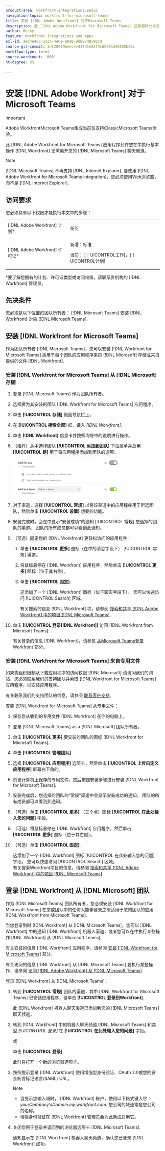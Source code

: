 ```yaml
---
product-area: workfront-integrations;setup
navigation-topic: workfront-for-microsoft-teams
title: 安装 [!DNL Adobe Workfront] 对于Microsoft Teams
description: 此 [!DNL Adobe Workfront for Microsoft Teams] 应用程序允许您在中执行基本操作 [!DNL Workfront] 无需离开您的 [!DNL Microsoft Teams] 聊天频道。
author: Becky
feature: Workfront Integrations and Apps
exl-id: a8d4e48c-1ccc-4e6e-a0a0-9b68748590c0
source-git-commit: 3af289f9aeecee417d1e82f9c66551360185b85c
workflow-type: tm+mt
source-wordcount: '808'
ht-degree: 0%

---
```


# 安装 [!DNL Adobe Workfront] 对于Microsoft Teams

<!-- Audited: 1/2024 -->

>[!IMPORTANT]
>
>Adobe WorkfrontMicrosoft Teams集成当前仅支持ClassicMicrosoft Teams体验。


此 [!DNL Adobe Workfront for Microsoft Teams] 应用程序允许您在中执行基本操作 [!DNL Workfront] 无需离开您的 [!DNL Microsoft Teams] 聊天频道。

>[!NOTE]
>
>[!DNL Microsoft Teams] 不再支持 [!DNL Internet Explorer]. 要使用 [!DNL Adobe Workfront for Microsoft Teams integration]，您必须使用Web浏览器，而不是 [!DNL Internet Explorer].


## 访问要求

您必须具有以下权限才能执行本文中的步骤：

<table style="table-layout:auto"> 
 <col> 
 <col> 
 <tbody> 
  <tr> 
   <td role="rowheader">[!DNL Adobe Workfront] 计划*</td> 
   <td> <p>任何</p> </td> 
  </tr> 
  <tr> 
   <td role="rowheader">[!DNL Adobe Workfront] 许可证*</td> 
   <td><p>新增：标准</p>
    <p>当前： [！UICONTROL工作]，[！UICONTROL计划]</p> </td> 
  </tr> 
 </tbody> 
</table>

&#42;要了解您拥有的计划、许可证类型或访问权限，请联系贵机构的 [!DNL Workfront] 管理员。

## 先决条件

您必须是以下位置的团队所有者： [!DNL Microsoft Teams] 安装 [!DNL Workfront] 对象 [!DNL Microsoft Teams].

## 安装 [!DNL Workfront for Microsoft Teams]

作为团队所有者 [!DNL Microsoft Teams]，您可以安装 [!DNL Workfront for Microsoft Teams] 适用于每个团队的应用程序来自 [!DNL Microsoft] 存储或来自提供的文件 [!DNL Workfront].

### 安装 [!DNL Workfront for Microsoft Teams] 从 [!DNL Microsoft] 存储

1. 登录 [!DNL Microsoft Teams] 作为团队所有者。
1. 选择要为其安装的团队 [!DNL Workfront for Microsoft Teams] 应用程序。
1. 单击 **[!UICONTROL 存储]** 侧面导航栏上。

1. 在 **[!UICONTROL 搜索全部]** 框，键入 *[!DNL Workfront]*.

1. 单击 **[!DNL Workfront]** 信息卡并按照向导中的说明进行操作。
1. （推荐）从中选择团队 **[!UICONTROL 添加到团队]** 下拉菜单并启用 **[!UICONTROL 是]** 用于将应用程序添加到团队的选项。

   ![ms_teams_add_to_a_team_option.png](assets/ms-teams-add-to-a-team-option-350x122.png)

1. 对于渠道，选择 **[!UICONTROL 常规]** 以将该渠道中的应用程序用于所选团队，然后单击 **[!UICONTROL 设置]** 想要的功能。

1. 安装完成时，会在中显示“安装成功”的通知 [!UICONTROL 常规] 您选择的团队的渠道。 团队的所有成员都可以看到此通知。
1. （可选）固定您的 [!DNL Workfront] 更轻松访问的应用程序：

   1. 单击 **[!UICONTROL 更多]** 图标（在中的消息字段下） [!UICONTROL 常规] 渠道。

   1. 将鼠标悬停在 [!DNL Workfront] 应用程序，然后单击 **[!UICONTROL 更多]** 图标（位于其右侧）。

   1. 单击 **[!UICONTROL 固定]**.

      这添加了一个 [!DNL Workfront] 图标（位于聊天字段下）。 您可以快速访问 [!UICONTROL Search] 区域。

      有关搜索的信息 [!DNL Workfront] 项，请参阅 [搜索和共享 [!DNL Adobe Workfront] 中的项目 [!DNL Microsoft Teams]](../../workfront-integrations-and-apps/using-workfront-with-microsoft-teams/search-for-and-share-wf-items-in-ms-teams.md).

1. 单击 **[!UICONTROL 登录[!DNL Workfront]]** 访问 [!DNL Workfront from Microsoft Teams].

   有关登录的信息 [!DNL Workfront]，请参见 [从Microsoft Teams登录Workfront](#log-in-to-workfront-from-microsoft-teams) 部分。

### 安装 [!DNL Workfront for Microsoft Teams] 来自专用文件

如果贵组织限制从下载应用程序的访问权限 [!DNL Microsoft] 请访问我们的网站，您必须联系我们的支持团队并索取 [!DNL Workfront for Microsoft Teams] 应用程序，以安装应用程序。

有关联系我们的支持团队的信息，请参阅 [联系客户支持](../../workfront-basics/tips-tricks-and-troubleshooting/contact-customer-support.md).

安装 [!DNL Workfront for Microsoft Teams] 从专用文件：

1. 保存您从收到的专用文件 [!DNL Workfront] 在你的电脑上。
1. 登录 [!DNL Microsoft Teams] as a [!DNL Microsoft] 团队所有者。
1. 单击 **[!UICONTROL 更多]** 要安装的团队的图标 [!DNL Workfront for Microsoft Teams].

1. 单击 **[!UICONTROL 管理团队]**.
1. 选择 **[!UICONTROL 应用程序]** 选项卡，然后单击 **[!UICONTROL 上传自定义应用程序]** 屏幕右下角的。

1. 浏览计算机上保存的专用文件，然后按照安装步骤进行安装 [!DNL Workfront for Microsoft Teams].
1. 安装完成后，您选择的团队的“常规”渠道中会显示安装成功的通知。 团队的所有成员都可以看到此通知。
1. （可选）单击 **[!UICONTROL 更多]** （三个点）图标 **[!UICONTROL 在此处输入您的问题]** 字段。

1. （可选）将鼠标悬停在 [!DNL Workfront] 应用程序，然后单击 **[!UICONTROL 更多]** 图标（位于其右侧）。

1. （可选）单击 **[!UICONTROL 固定]**.

   这添加了一个 [!DNL Workfront] 图标 [!UICONTROL 在此处输入您的问题] 字段。 您可以快速访问 [!UICONTROL Search] 区域。\
   有关搜索Workfront项目的信息，请参阅 [搜索和共享 [!DNL Adobe Workfront] 中的项目 [!DNL Microsoft Teams]](../../workfront-integrations-and-apps/using-workfront-with-microsoft-teams/search-for-and-share-wf-items-in-ms-teams.md).

## 登录 [!DNL Workfront] 从 [!DNL Microsoft] 团队

作为 [!DNL Microsoft Teams] 团队所有者，您必须安装 [!DNL Workfront for Microsoft Teams] 在您或团队中的任何人能够登录之前适用于您的团队的应用 [!DNL Workfront from Microsoft Teams].

当您登录到时 [!DNL Workfront] 从 [!DNL Microsoft Teams]，您可以 [!DNL Workfront] 中的通知 [!DNL Workfront] 机器人渠道，或者您可以在中执行某些操作 [!DNL Workfront] 从 [!DNL Microsoft Teams].

有关安装的信息 [!DNL Workfront] 应用程序，请参阅 [安装 [!DNL Workfront for Microsoft Teams]](#install-workfront-for-microsoft-teams) 部分。

有关访问的信息 [!DNL Workfront] 从 [!DNL Microsoft Teams] 要执行某些操作，请参阅 [访问 [!DNL Adobe Workfront] 从 [!DNL Microsoft Teams]](../../workfront-integrations-and-apps/using-workfront-with-microsoft-teams/access-workfront-from-ms-teams.md).

登录 [!DNL Workfront] 从 [!DNL Microsoft Teams]：

1. 转到 **[!UICONTROL 常规]** 团队的渠道，其中 [!DNL Workfront for Microsoft Teams] 已安装应用程序，请单击 **[!UICONTROL 登录到Workfront]**.

   此 [!DNL Workfront] 机器人聊天渠道已添加到您的 [!DNL Microsoft Teams] 聊天频道。

1. 转到 [!DNL Workfront] 中的机器人聊天频道 [!DNL Microsoft Teams] 和类型 *[!UICONTROL 登录]* 在 **[!UICONTROL 在此处输入您的问题]** 字段。

   或

   单击 **[!UICONTROL 登录]**.

   此时将打开一个新的浏览器选项卡。

1. 按照提示登录 [!DNL Workfront] 使用增强型身份验证、OAuth 2.0或您的安全断言标记语言(SAML) URL。

   >[!NOTE]
   >
   >* 当提示您输入域时， [!DNL Workfront] 帐户，使用以下格式键入它： *yourCompany&#39;sDomain.my.workfront.com*. 您公司的域通常是您公司的名称。
   >* 增强身份验证在 [!DNL Workfront] 管理员会为此集成启用它。


1. 关闭您用于登录并返回到的浏览器选项卡 [!DNL Microsoft Teams].

   通知显示在 [!DNL Workfront] 机器人聊天频道，确认您已登录 [!DNL Workfront] 成功。

